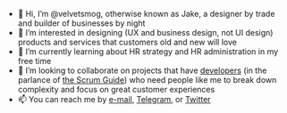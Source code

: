 - 👋 Hi, I’m @velvetsmog, otherwise known as Jake, a designer by trade and builder of businesses by night
- 👀 I’m interested in designing (UX and business design, not UI design) products and services that customers old and new will love
- 🌱 I’m currently learning about HR strategy and HR administration in my free time
- 💞️ I’m looking to collaborate on projects that have [developers](https://scrumguides.org/scrum-guide.html#developers) (in the parlance of [the Scrum Guide](https://scrumguides.org/scrum-guide.html)) who need people like me to break down complexity and focus on great customer experiences
- 📫 You can reach me by [e-mail](mailto:elegant.water3970@ponyloaf.com), [Telegram](https://telegram.me/jake_z), or [Twitter](https://twitter.com/jakez)

<!---
velvetsmog/velvetsmog is a ✨ special ✨ repository because its `README.md` (this file) appears on your GitHub profile.
You can click the Preview link to take a look at your changes.
--->

